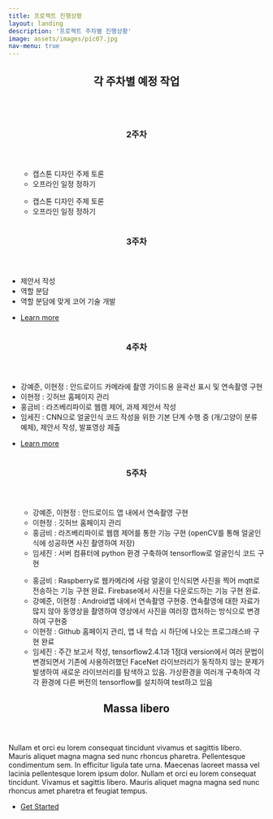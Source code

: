 ```yaml
---
title: 프로젝트 진행상황
layout: landing
description: '프로젝트 주차별 진행상황'
image: assets/images/pic07.jpg
nav-menu: true
---
```


<!-- Main -->
<div id="main">

<!-- One -->
<section id="one">
	<div class="inner">
		<header class="major">
			<h2>각 주차별 예정 작업</h2>
		</header>
	</div>
</section>

<!-- Two -->
<section id="two" class="spotlights">
	<section>
		<a href="generic.html" class="image">
			<img src="{% link assets/images/picw2.jpg %}" alt="" data-position="center center" />
		</a>
		<div class="content">
			<div class="inner">
				<header class="major">
					<h3>2주차</h3>
				</header>
				<ul class="alt">
					<ul class="alt">
						<li>캡스톤 디자인 주제 토론</li>
						<li>오프라인 일정 정하기</li>
					</ul>
					<ul class="alt">
						<li>캡스톤 디자인 주제 토론</li>
						<li>오프라인 일정 정하기</li>
					</ul>
				</ul>
			</div>
		</div>
	</section>
	<section>
		<a href="generic.html" class="image">
			<img src="{% link assets/images/picw3.jpg %}" alt="" data-position="top center" />
		</a>
		<div class="content">
			<div class="inner">
				<header class="major">
					<h3>3주차</h3>
				</header>
				<ul class="alt">
					<li>제안서 작성</li>
					<li>역할 분담</li>
					<li>역할 분담에 맞게 코어 기술 개발</li>
				</ul>
				<ul class="actions">
					<li><a href="generic.html" class="button">Learn more</a></li>
				</ul>
			</div>
		</div>
	</section>
	<section>
		<a href="generic.html" class="image">
			<img src="{% link assets/images/picw4.jpg %}" alt="" data-position="25% 25%" />
		</a>
		<div class="content">
			<div class="inner">
				<header class="major">
					<h3>4주차</h3>
				</header>
				<ul class="alt">
					<li>강예준, 이현정 : 안드로이드 카메라에 촬영 가이드용 윤곽선 표시 및 연속촬영 구현</li>
					<li>이현정 : 깃허브 홈페이지 관리</li>
					<li>홍금비 : 라즈베리파이로 웹캠 제어, 과제 제안서 작성</li>
					<li>임세진 : CNN으로 얼굴인식 코드 작성을 위한 기본 단계 수행 중 (개/고양이 분류 예제), 제안서 작성, 발표영상 제출</li>
				</ul>
				<ul class="actions">
					<li><a href="generic.html" class="button">Learn more</a></li>
				</ul>
			</div>
		</div>
	</section>
	<section>
		<a href="generic.html" class="image">
			<img src="{% link assets/images/picw5.jpg %}" alt="" data-position="25% 25%" />
		</a>
		<div class="content">
			<div class="inner">
				<header class="major">
					<h3>5주차</h3>
				</header>
				<ul class="alt">
					<ul class="alt">
						<li>강예준, 이현정 : 안드로이드 앱 내에서 연속촬영 구현</li>
					<li>이현정 : 깃허브 홈페이지 관리</li>
					<li>홍금비 : 라즈베리파이로 웹캠 제어를 통한 기능 구현 (openCV를 통해 얼굴인식에 성공하면 사진 촬영하여 저장)</li>
					<li>임세진 : 서버 컴퓨터에 python 환경 구축하여 tensorflow로 얼굴인식 코드 구현</li>
					</ul>
					<ul class="alt">
						<li>홍금비 : Raspberry로 웹카메라에 사람 얼굴이 인식되면 사진을 찍어 mqtt로 전송하는 기능 구현 완료.
							Firebase에서 사진을 다운로드하는 기능 구현 완료.</li>
						<li>강예준, 이현정 : Android앱 내에서 연속촬영 구현중.
							연속촬영에 대한 자료가 많지 않아 동영상을 촬영하여 영상에서 사진을 여러장 캡처하는 방식으로 변경하여 구현중</li>
						<li>이현정 : Github 홈페이지 관리, 앱 내 학습 시 하단에 나오는 프로그래스바 구현 완료</li>
						<li>임세진 : 주간 보고서 작성, tensorflow2.4.1과 1점대 version에서 여러 문법이 변경되면서 
							기존에 사용하려했던 FaceNet 라이브러리가 동작하지 않는 문제가 발생하여 새로운 라이브러리를 탐색하고 있음. 
							가상환경을 여러개 구축하여 각각 환경에 다른 버전의 tensorflow를 설치하여 test하고 있음</li>
					</ul>
				</ul>
			</div>
		</div>
	</section>
</section>

<!-- Three -->
<section id="three">
	<div class="inner">
		<header class="major">
			<h2>Massa libero</h2>
		</header>
		<p>Nullam et orci eu lorem consequat tincidunt vivamus et sagittis libero. Mauris aliquet magna magna sed nunc rhoncus pharetra. Pellentesque condimentum sem. In efficitur ligula tate urna. Maecenas laoreet massa vel lacinia pellentesque lorem ipsum dolor. Nullam et orci eu lorem consequat tincidunt. Vivamus et sagittis libero. Mauris aliquet magna magna sed nunc rhoncus amet pharetra et feugiat tempus.</p>
		<ul class="actions">
			<li><a href="generic.html" class="button next">Get Started</a></li>
		</ul>
	</div>
</section>

</div>
